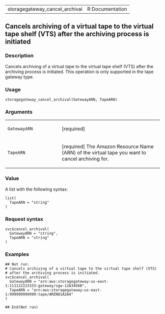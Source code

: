 <table style="width: 100%;">
<tbody>
<tr class="odd">
<td>storagegateway_cancel_archival</td>
<td style="text-align: right;">R Documentation</td>
</tr>
</tbody>
</table>

## Cancels archiving of a virtual tape to the virtual tape shelf (VTS) after the archiving process is initiated

### Description

Cancels archiving of a virtual tape to the virtual tape shelf (VTS)
after the archiving process is initiated. This operation is only
supported in the tape gateway type.

### Usage

    storagegateway_cancel_archival(GatewayARN, TapeARN)

### Arguments

<table>
<colgroup>
<col style="width: 35%" />
<col style="width: 65%" />
</colgroup>
<tbody>
<tr class="odd">
<td><code
id="storagegateway_cancel_archival_:_GatewayARN">GatewayARN</code></td>
<td><p>[required]</p></td>
</tr>
<tr class="even">
<td><code
id="storagegateway_cancel_archival_:_TapeARN">TapeARN</code></td>
<td><p>[required] The Amazon Resource Name (ARN) of the virtual tape you
want to cancel archiving for.</p></td>
</tr>
</tbody>
</table>

### Value

A list with the following syntax:

    list(
      TapeARN = "string"
    )

### Request syntax

    svc$cancel_archival(
      GatewayARN = "string",
      TapeARN = "string"
    )

### Examples

    ## Not run: 
    # Cancels archiving of a virtual tape to the virtual tape shelf (VTS)
    # after the archiving process is initiated.
    svc$cancel_archival(
      GatewayARN = "arn:aws:storagegateway:us-east-1:111122223333:gateway/sgw-12A3456B",
      TapeARN = "arn:aws:storagegateway:us-east-1:999999999999:tape/AMZN01A2A4"
    )

    ## End(Not run)
